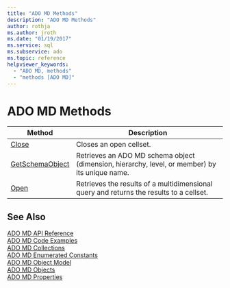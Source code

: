 ```yaml
---
title: "ADO MD Methods"
description: "ADO MD Methods"
author: rothja
ms.author: jroth
ms.date: "01/19/2017"
ms.service: sql
ms.subservice: ado
ms.topic: reference
helpviewer_keywords:
  - "ADO MD, methods"
  - "methods [ADO MD]"
---
```

# ADO MD Methods

|Method|Description|  
|-|-|  
|[Close](./close-method-ado-md.md)|Closes an open cellset.|  
|[GetSchemaObject](./getschemaobject-method-ado-md.md)|Retrieves an ADO MD schema object (dimension, hierarchy, level, or member) by its unique name.|  
|[Open](./open-method-ado-md.md)|Retrieves the results of a multidimensional query and returns the results to a cellset.|  
  
## See Also  
 [ADO MD API Reference](./ado-md-object-model.md)   
 [ADO MD Code Examples](./ado-md-code-examples.md)   
 [ADO MD Collections](./ado-md-collections.md)   
 [ADO MD Enumerated Constants](./ado-md-enumerated-constants.md)   
 [ADO MD Object Model](./ado-md-object-model.md)   
 [ADO MD Objects](./ado-md-objects.md)   
 [ADO MD Properties](./ado-md-properties.md)
